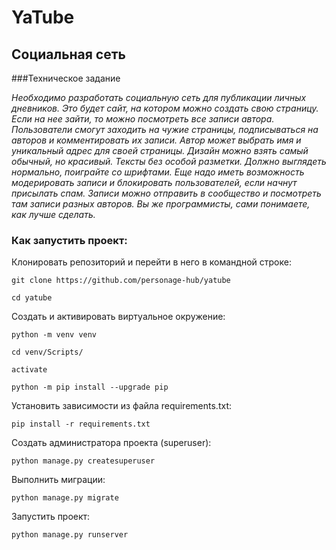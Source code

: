 # YaTube
## Социальная сеть

###Техническое задание

_Необходимо разработать социальную сеть для публикации личных дневников.
Это будет сайт, на котором можно создать свою страницу. Если на нее зайти, то можно посмотреть все записи автора.
Пользователи смогут заходить на чужие страницы, подписываться на авторов и комментировать их записи.
Автор может выбрать имя и уникальный адрес для своей страницы. Дизайн можно взять самый обычный, но красивый. Тексты без особой разметки.
Должно выглядеть нормально, поиграйте со шрифтами. Еще надо иметь возможность модерировать записи и блокировать пользователей, если начнут присылать спам.
Записи можно отправить в сообщество и посмотреть там записи разных авторов.
Вы же программисты, сами понимаете, как лучше сделать._

### Как запустить проект:

Клонировать репозиторий и перейти в него в командной строке:

```
git clone https://github.com/personage-hub/yatube
```

```
cd yatube
```

Создать и активировать виртуальное окружение:

```
python -m venv venv
```

```
cd venv/Scripts/
```

```
activate
```

```
python -m pip install --upgrade pip
```

Установить зависимости из файла requirements.txt:

```
pip install -r requirements.txt
```
Создать администратора проекта (superuser):
```
python manage.py createsuperuser
```

Выполнить миграции:

```
python manage.py migrate
```

Запустить проект:

```
python manage.py runserver
```
